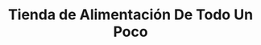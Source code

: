 ---
title: "Tienda de Alimentación De Todo Un Poco"
url: /miranda-del-castanar/tienda-de-alimentacion-de-todo-un-poco/
shop: comodidad
---